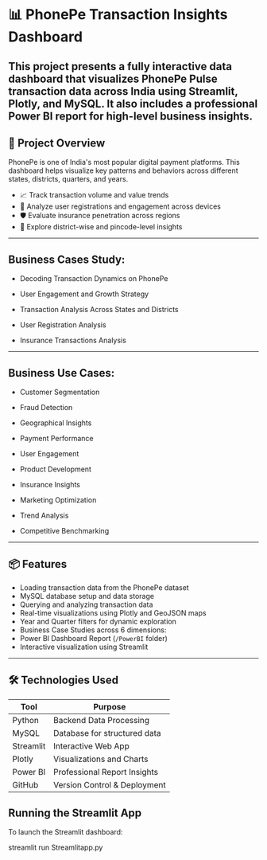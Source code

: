 # 📊 PhonePe Transaction Insights Dashboard

This project presents a fully interactive data dashboard that visualizes PhonePe Pulse transaction data across India using **Streamlit**, **Plotly**, and **MySQL**. It also includes a professional Power BI report for high-level business insights.
---

## 🧠 Project Overview

PhonePe is one of India's most popular digital payment platforms. This dashboard helps visualize key patterns and behaviors across different states, districts, quarters, and years.

- 📈 Track transaction volume and value trends
- 👤 Analyze user registrations and engagement across devices
- 🛡 Evaluate insurance penetration across regions
- 📍 Explore district-wise and pincode-level insights

---
## Business Cases Study:

- Decoding Transaction Dynamics on PhonePe

- User Engagement and Growth Strategy

- Transaction Analysis Across States and Districts

- User Registration Analysis

- Insurance Transactions Analysis

---
## Business Use Cases:

- Customer Segmentation

- Fraud Detection

- Geographical Insights

- Payment Performance

- User Engagement

- Product Development

- Insurance Insights

- Marketing Optimization

- Trend Analysis

- Competitive Benchmarking

---

## 📦 Features
-  Loading transaction data from the PhonePe dataset
-  MySQL database setup and data storage
-  Querying and analyzing transaction data
-  Real-time visualizations using Plotly and GeoJSON maps
-  Year and Quarter filters for dynamic exploration
-  Business Case Studies across 6 dimensions:
-  Power BI Dashboard Report (`/PowerBI` folder)
-  Interactive visualization using Streamlit 

---

## 🛠 Technologies Used

| Tool            | Purpose                        |
|-----------------|--------------------------------|
| Python          | Backend Data Processing        |
| MySQL           | Database for structured data   |
| Streamlit       | Interactive Web App            |
| Plotly          | Visualizations and Charts      |
| Power BI        | Professional Report Insights   |
| GitHub          | Version Control & Deployment   |

## Running the Streamlit App

To launch the Streamlit dashboard:

streamlit run Streamlitapp.py
